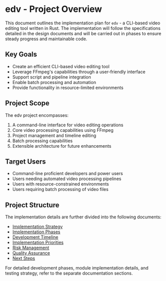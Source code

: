 # edv - Project Overview

This document outlines the implementation plan for `edv` - a CLI-based video editing tool written in Rust. The implementation will follow the specifications detailed in the design documents and will be carried out in phases to ensure steady progress and maintainable code.

## Key Goals

- Create an efficient CLI-based video editing tool
- Leverage FFmpeg's capabilities through a user-friendly interface
- Support script and pipeline integration
- Enable batch processing and automation
- Provide functionality in resource-limited environments

## Project Scope

The edv project encompasses:

1. A command-line interface for video editing operations
2. Core video processing capabilities using FFmpeg
3. Project management and timeline editing
4. Batch processing capabilities
5. Extensible architecture for future enhancements

## Target Users

- Command-line proficient developers and power users
- Users needing automated video processing pipelines
- Users with resource-constrained environments
- Users requiring batch processing of video files

## Project Structure

The implementation details are further divided into the following documents:

- [Implementation Strategy](02_strategy.md)
- [Implementation Phases](03_phases_overview.md)
- [Development Timeline](04_timeline.md)
- [Implementation Priorities](05_priorities.md)
- [Risk Management](06_risk_management.md)
- [Quality Assurance](07_quality_assurance.md)
- [Next Steps](08_next_steps.md)

For detailed development phases, module implementation details, and testing strategy, refer to the separate documentation sections. 